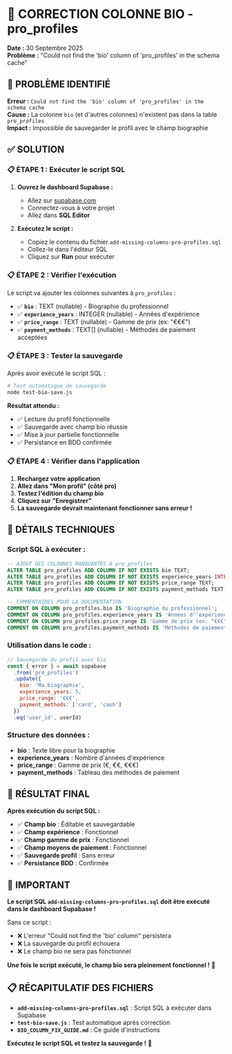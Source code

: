 # 🔧 CORRECTION COLONNE BIO - pro_profiles
**Date :** 30 Septembre 2025  
**Problème :** "Could not find the 'bio' column of 'pro_profiles' in the schema cache"

## 🎯 PROBLÈME IDENTIFIÉ

**Erreur :** `Could not find the 'bio' column of 'pro_profiles' in the schema cache`  
**Cause :** La colonne `bio` (et d'autres colonnes) n'existent pas dans la table `pro_profiles`  
**Impact :** Impossible de sauvegarder le profil avec le champ biographie

## ✅ SOLUTION

### 📋 **ÉTAPE 1 : Exécuter le script SQL**

1. **Ouvrez le dashboard Supabase :**
   - Allez sur [supabase.com](https://supabase.com)
   - Connectez-vous à votre projet
   - Allez dans **SQL Editor**

2. **Exécutez le script :**
   - Copiez le contenu du fichier `add-missing-columns-pro-profiles.sql`
   - Collez-le dans l'éditeur SQL
   - Cliquez sur **Run** pour exécuter

### 📋 **ÉTAPE 2 : Vérifier l'exécution**

Le script va ajouter les colonnes suivantes à `pro_profiles` :

- ✅ **`bio`** : TEXT (nullable) - Biographie du professionnel
- ✅ **`experience_years`** : INTEGER (nullable) - Années d'expérience
- ✅ **`price_range`** : TEXT (nullable) - Gamme de prix (ex: "€€€")
- ✅ **`payment_methods`** : TEXT[] (nullable) - Méthodes de paiement acceptées

### 📋 **ÉTAPE 3 : Tester la sauvegarde**

Après avoir exécuté le script SQL :

```bash
# Test automatique de sauvegarde
node test-bio-save.js
```

**Résultat attendu :**
- ✅ Lecture du profil fonctionnelle
- ✅ Sauvegarde avec champ bio réussie
- ✅ Mise à jour partielle fonctionnelle
- ✅ Persistance en BDD confirmée

### 📋 **ÉTAPE 4 : Vérifier dans l'application**

1. **Rechargez votre application**
2. **Allez dans "Mon profil" (côté pro)**
3. **Testez l'édition du champ bio**
4. **Cliquez sur "Enregistrer"**
5. **La sauvegarde devrait maintenant fonctionner sans erreur !**

## 🔧 DÉTAILS TECHNIQUES

### **Script SQL à exécuter :**

```sql
-- AJOUT DES COLONNES MANQUANTES À pro_profiles
ALTER TABLE pro_profiles ADD COLUMN IF NOT EXISTS bio TEXT;
ALTER TABLE pro_profiles ADD COLUMN IF NOT EXISTS experience_years INTEGER;
ALTER TABLE pro_profiles ADD COLUMN IF NOT EXISTS price_range TEXT;
ALTER TABLE pro_profiles ADD COLUMN IF NOT EXISTS payment_methods TEXT[];

-- COMMENTAIRES POUR LA DOCUMENTATION
COMMENT ON COLUMN pro_profiles.bio IS 'Biographie du professionnel';
COMMENT ON COLUMN pro_profiles.experience_years IS 'Années d''expérience';
COMMENT ON COLUMN pro_profiles.price_range IS 'Gamme de prix (ex: "€€€")';
COMMENT ON COLUMN pro_profiles.payment_methods IS 'Méthodes de paiement acceptées';
```

### **Utilisation dans le code :**

```javascript
// Sauvegarde du profil avec bio
const { error } = await supabase
  .from('pro_profiles')
  .update({ 
    bio: 'Ma biographie',
    experience_years: 5,
    price_range: '€€€',
    payment_methods: ['card', 'cash']
  })
  .eq('user_id', userId)
```

### **Structure des données :**

- **bio** : Texte libre pour la biographie
- **experience_years** : Nombre d'années d'expérience
- **price_range** : Gamme de prix (€, €€, €€€)
- **payment_methods** : Tableau des méthodes de paiement

## 🎯 RÉSULTAT FINAL

**Après exécution du script SQL :**

- ✅ **Champ bio** : Éditable et sauvegardable
- ✅ **Champ expérience** : Fonctionnel
- ✅ **Champ gamme de prix** : Fonctionnel
- ✅ **Champ moyens de paiement** : Fonctionnel
- ✅ **Sauvegarde profil** : Sans erreur
- ✅ **Persistance BDD** : Confirmée

## 🚨 IMPORTANT

**Le script SQL `add-missing-columns-pro-profiles.sql` doit être exécuté dans le dashboard Supabase !**

Sans ce script :
- ❌ L'erreur "Could not find the 'bio' column" persistera
- ❌ La sauvegarde du profil échouera
- ❌ Le champ bio ne sera pas fonctionnel

**Une fois le script exécuté, le champ bio sera pleinement fonctionnel !** 🎉

## 📋 RÉCAPITULATIF DES FICHIERS

- **`add-missing-columns-pro-profiles.sql`** : Script SQL à exécuter dans Supabase
- **`test-bio-save.js`** : Test automatique après correction
- **`BIO_COLUMN_FIX_GUIDE.md`** : Ce guide d'instructions

**Exécutez le script SQL et testez la sauvegarde !** 🚀
